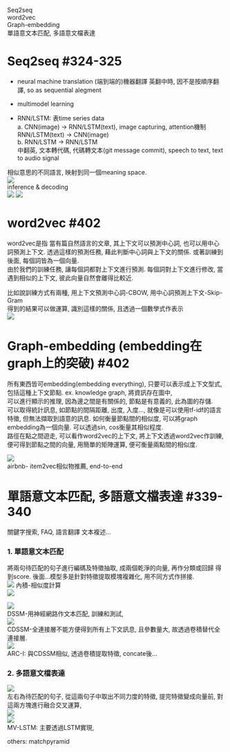 
Seq2seq     
word2vec    
Graph-embedding     
單語意文本匹配, 多語意文檔表達      



# Seq2seq #324-325      

* neural machine translation (端到端的)機器翻譯 
英翻中時, 因不是按順序翻譯, so as sequential alegment   
* multimodel learning     

* RNN/LSTM: 表time series data    
a. CNN(image) -> RNN/LSTM(text), image capturing, attention機制         
RNN/LSTM(text) -> CNN(image)        
b. RNN/LSTM -> RNN/LSTM     
中翻英, 文本轉代碼, 代碼轉文本(git message commit), speech to text, text to audio signal                  


相似意思的不同語言, 映射到同一個meaning space.      
![](image1.png)     
inference & decoding        
![](image2.png) 
![](image3.png) 

# word2vec  #402        
word2vec是指 當有篇自然語言的文章, 其上下文可以預測中心詞, 也可以用中心詞預測上下文. 透過這樣的預測任務, 藉此判斷中心詞與上下文的關係. 或著訓練到後面, 每個詞皆為一個向量.      
由於我們的訓練任務, 讓每個詞都對上下文進行預測. 每個詞對上下文進行修改, 當遇到相似的上下文, 彼此向量自然會離得比較近.            

比如說訓練方式有兩種, 用上下文預測中心詞-CBOW, 用中心詞預測上下文-Skip-Gram     
得到的結果可以做運算, 識別這樣的關係, 且透過一個數學式作表示    
![](image8.png)     

# Graph-embedding (embedding在graph上的突破)  #402        
所有東西皆可embedding(embedding everything), 只要可以表示成上下文型式, 包括這種上下文節點. ex. knowledge graph, 將資訊存在圖中,           
可以進行顯示的推理, 因為邊之間是有關係的, 節點是有意義的, 此為圖的存儲.   
可以取得統計訊息, 如節點的間隔距離, 出度, 入度..., 就像是可以使用tf-idf的語言特徵, 但無法擷取到語意的訊息. 如何衡量節點間的相似度, 可以將graph embedding為一個向量. 可以透過sin, cos衡量其相似程度.                
路徑在點之間遊走, 可以看作word2vec的上下文, 將上下文透過word2vec作訓練, 便可得到節點之間的向量, 用簡單的矩陣運算, 便可衡量兩點間的相似度.     

![](image13.png)    
airbnb- item2vec相似物推薦, end-to-end         

# 單語意文本匹配, 多語意文檔表達  #339-340        
關鍵字搜索, FAQ, 語言翻譯 文本複述...               

### 1. 單語意文本匹配    
將兩句待匹配的句子進行編碼及特徵抽取, 成兩個乾淨的向量, 再作分類或回歸 得到score. 後面...模型多是針對特徵提取模塊複雜化, 用不同方式作拼接.                       
![](image9.png)
內積-相似度計算     
![](image10.png)        

![](image11.png)        
DSSM-用神經網路作文本匹配, 訓練和測試,         
![](image12.png)  
CDSSM-全連接層不能方便得到所有上下文訊息, 且參數量大, 故透過卷積替代全連接層.    
![](image14.png)  
ARC-I: 與CDSSM相似, 透過卷積提取特徵, concate後...      

### 2. 多語意文檔表達           

![](image15.png)  
左右為待匹配的句子, 從這兩句子中取出不同力度的特徵, 提完特徵變成向量前, 對這兩方塊進行融合交叉運算,   
![](image16.png)  
![](image17.png)    
MV-LSTM: 主要透過LSTM實現, 

others: matchpyramid        

